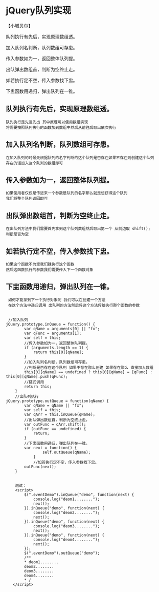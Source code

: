 # jQuery队列实现
【小城贝尔】

队列执行有先后，实现原理数组透。

加入队列名判断，队列数组可存患。

传入参数如为一，返回整体队列提。

出队弹出数组首，判断为空终止走。

如若执行定不空，传入参数找下盅。

下盅函数用递归，弹出队列在一锥。

## 队列执行有先后，实现原理数组透。
    队列执行是先进先出 其中原理可以使用数组实现
    将需要按照队列执行的函数加到数组中然后从前往后取出依次执行
## 加入队列名判断，队列数组可存患。
    在加入队列的时候先根据队列的名字判断的这个队列是否存在如果不存在则创建这个队列
    存在的话加入这个队列的数组即可
## 传入参数如为一，返回整体队列提。
    如果使用者仅仅是传进来一个参数是队列的名字那么就是想获得这个队列
    我们将整个队列返回即可
## 出队弹出数组首，判断为空终止走。
    在出队列方法中我们需要首先拿到这个队列数组然后取出第一个 从前边取 shift();
    判断是否为空
## 如若执行定不空，传入参数找下盅。
    如果这个函数不为空我们就执行这个函数 
    然后这函数执行的参数我们需要传入下一个函数对象
## 下盅函数用递归，弹出队列在一锥。
     如何才能拿到下一个执行对象呢 我们可以在创建一个方法
     在这个方法中递归调用 出队列的方法然后将这个方法传给执行那个函数的参数


     //加入队列
    jQuery.prototype.inQueue = function() {
            var qName = arguments[0] || "fx";
            var qFunc = arguments[1];
            var self = this;
            //传入参数如为一，返回整体队列提。
            if (arguments.length == 1) {
                return this[0][qName];
            }
            //加入队列名判断，队列数组可存患。
            //判断是否存在这个队列 如果不存在那么创建 如果存在那么 直接加入数组
            this[0][qName] == undefined ? this[0][qName] = [qFunc] : this[0][qName].push(qFunc);
            //链式调用 
            return this;
        }
        //出队列执行
    jQuery.prototype.outQueue = function(qName) {
            var qName = qName || "fx";
            var self = this;
            var qArr = this.inQueue(qName);
            //出队弹出数组首，判断为空终止走。
            var outFunc = qArr.shift();
            if (outFunc == undefined) {
                return;
            }
            //下盅函数用递归，弹出队列在一锥。
            var next = function() {
                    self.outQueue(qName);
                }
                //如若执行定不空，传入参数找下盅。
            outFunc(next);
        }


        测试：
        <script>
            $(".eventDemo").inQueue("demo", function(next) {
                console.log("deom1........");
                next();
            }).inQueue("demo", function(next) {
                console.log("deom2........");
                next();
            }).inQueue("demo", function(next) {
                console.log("deom3........");
                next();
            }).inQueue("demo", function(next) {
                console.log("deom4........");
                next();
            });
            $(".eventDemo").outQueue("demo");
            /**
            * deom1........
            deom2........
            deom3........
            deom4........
            * /
       </script>